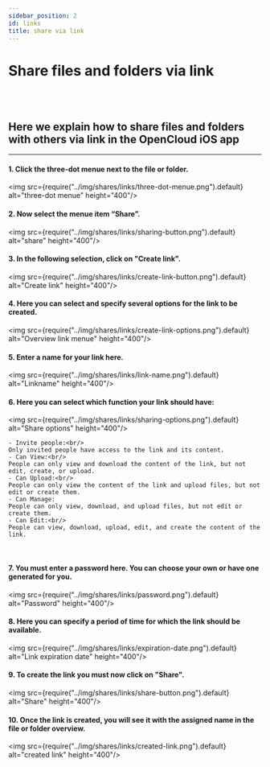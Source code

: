 ```yaml
---
sidebar_position: 2
id: links
title: share via link
---
```


# Share files and folders via link
<br/><br/>

## Here we explain how to share files and folders with others via link in the OpenCloud iOS app

---

#### 1. Click the three-dot menue next to the file or folder.
<img src={require("../img/shares/links/three-dot-menue.png").default} alt="three-dot menue" height="400"/>
<br/>

#### 2. Now select the menue item “Share”.
<img src={require("../img/shares/links/sharing-button.png").default} alt="share" height="400"/>
<br/>

#### 3. In the following selection, click on "Create link".
<img src={require("../img/shares/links/create-link-button.png").default} alt="Create link" height="400"/>
<br/>

#### 4. Here you can select and specify several options for the link to be created.
<img src={require("../img/shares/links/create-link-options.png").default} alt="Overview link menue" height="400"/>
<br/>

#### 5. Enter a name for your link here.
<img src={require("../img/shares/links/link-name.png").default} alt="Linkname" height="400"/>
<br/>

#### 6. Here you can select which function your link should have:<br/>
<img src={require("../img/shares/links/sharing-options.png").default} alt="Share options" height="400"/>

    - Invite people:<br/>
    Only invited people have access to the link and its content.
    - Can View:<br/>
    People can only view and download the content of the link, but not edit, create, or upload.
    - Can Upload:<br/>
    People can only view the content of the link and upload files, but not edit or create them.
    - Can Manage:
    People can only view, download, and upload files, but not edit or create them.
    - Can Edit:<br/>
    People can view, download, upload, edit, and create the content of the link.
<br/>

#### 7. You must enter a password here. You can choose your own or have one generated for you.
<img src={require("../img/shares/links/password.png").default} alt="Password" height="400"/>
<br/>

#### 8. Here you can specify a period of time for which the link should be available.
<img src={require("../img/shares/links/expiration-date.png").default} alt="Link expiration date" height="400"/>
<br/>

#### 9. To create the link you must now click on "Share".
<img src={require("../img/shares/links/share-button.png").default} alt="Share" height="400"/>
<br/>

#### 10. Once the link is created, you will see it with the assigned name in the file or folder overview.
<img src={require("../img/shares/links/created-link.png").default} alt="created link" height="400"/>